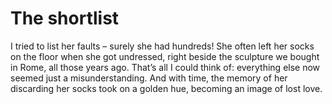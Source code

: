 The shortlist
=============
I tried to list her faults – surely she had hundreds! She often left her socks on the floor when she got undressed, right beside the sculpture we bought in Rome, all those years ago. That’s all I could think of: everything else now seemed just a misunderstanding. And with time, the memory of her discarding her socks took on a golden hue, becoming an image of lost love.